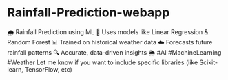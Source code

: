 # Rainfall-Prediction-webapp
🌧️ Rainfall Prediction using ML  🤖 Uses models like Linear Regression &amp; Random Forest  📊 Trained on historical weather data  ☁️ Forecasts future rainfall patterns  🔍 Accurate, data-driven insights  🌦️ #AI #MachineLearning #Weather  Let me know if you want to include specific libraries (like Scikit-learn, TensorFlow, etc)
